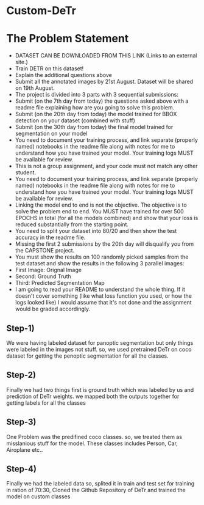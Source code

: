 # Custom-DeTr

# The Problem Statement

- DATASET CAN BE DOWNLOADED FROM THIS LINK (Links to an external site.)
- Train DETR on this dataset!
- Explain the additional questions above
- Submit all the annotated images by 21st August. Dataset will be shared on 19th August.
- The project is divided into 3 parts with 3 sequential submissions:
- Submit (on the 7th day from today)  the questions asked above with a readme file explaining how are you going to solve this problem. 
- Submit (on the 20th day from today) the model trained for BBOX detection on your dataset (combined with stuff)
- Submit (on the 30th day from today) the final model trained for segmentation on your model
- You need to document your training process, and link separate (properly named) notebooks in the readme file along with notes for me to understand how you have trained your model. Your training logs MUST be available for review.
- This is not a group assignment, and your code must not match any other student.
- You need to document your training process, and link separate (properly named) notebooks in the readme file along with notes for me to understand how you have trained your model. Your training logs MUST be available for review.  
- Linking the model end to end is not the objective. The objective is to solve the problem end to end. You MUST have trained for over 500 EPOCHS in total (for all the models combined) and show that your loss is reduced substantially from the starting point.
- You need to split your dataset into 80/20 and then show the test accuracy in the readme file.
- Missing the first 2 submissions by the 20th day will disqualify you from the CAPSTONE project.
- You must show the results on 100 randomly picked samples from the test dataset and show the results in the following 3 parallel images:
- First Image: Orignal Image
- Second: Ground Truth
- Third: Predicted Segmentation Map
- I am going to read your README to understand the whole thing. If it doesn't cover something (like what loss function you used, or how the logs looked like) I would assume that it's not done and the assignment would be graded accordingly. 


## Step-1)
We were having labeled dataset for panoptic segmentation but only things were labeled in the images not stuff. so, we used pretrained DeTr on coco dataset for getting the penoptic segmentation for all the classes. 

## Step-2)
Finally we had two things first is ground truth which was labeled by us and prediction of DeTr weights. we mapped both the outputs together for getting labels for all the classes 

## Step-3)
One Problem was the predifined coco classes. so, we treated them as misslanious stuff for the model. These classes includes Person, Car, Airoplane etc..

## Step-4)
Finally we had the labeled data so, splited it in train and test set for training in ration of 70:30, Cloned the Github Repository of DeTr and trained the model on custom classes
